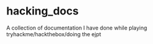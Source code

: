 # hacking_docs

A collection of documentation I have done while playing tryhackme/hackthebox/doing the ejpt